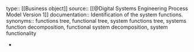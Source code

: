 type:: [[Business object]]
source:: [[@Digital Systems Engineering Process Model Version 1]]
documentation:: Identification of the system functions.
synonyms:: functions tree, functional tree, system functions tree, systems function decomposition, functional system decomposition, system functionality

-